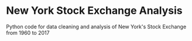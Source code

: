 # New York Stock Exchange Analysis

Python code for data cleaning and analysis of New York's Stock Exchange from 1960 to 2017
